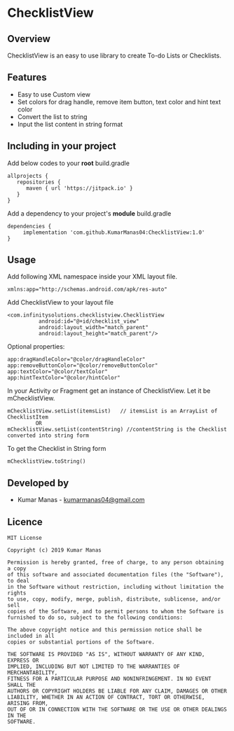 # ChecklistView
## Overview
ChecklistView is an easy to use library to create To-do Lists or Checklists.

## Features
  - Easy to use Custom view
  - Set colors for drag handle, remove item button, text color and hint text color
  - Convert the list to string
  - Input the list content in string format

## Including in your project
Add below codes to your <b>root</b> build.gradle
```
allprojects {
   repositories {
      maven { url 'https://jitpack.io' }
   }
}
```
Add a dependency to your project's <b>module</b> build.gradle
```
dependencies {
     implementation 'com.github.KumarManas04:ChecklistView:1.0'
}
```
## Usage
Add following XML namespace inside your XML layout file.
```
xmlns:app="http://schemas.android.com/apk/res-auto"
```

Add ChecklistView to your layout file
```
<com.infinitysolutions.checklistview.ChecklistView
          android:id="@+id/checklist_view"
          android:layout_width="match_parent"
          android:layout_height="match_parent"/>
```
Optional properties:
```
app:dragHandleColor="@color/dragHandleColor"
app:removeButtonColor="@color/removeButtonColor"
app:textColor="@color/textColor"
app:hintTextColor="@color/hintColor"
```
In your Activity or Fragment get an instance of ChecklistView. Let it be mChecklistView.
```
mChecklistView.setList(itemsList)   // itemsList is an ArrayList of ChecklistItem
         OR
mChecklistView.setList(contentString) //contentString is the Checklist converted into string form
```
To get the Checklist in String form
```
mChecklistView.toString()
```

## Developed by
* Kumar Manas - <kumarmanas04@gmail.com>

## Licence
```
MIT License

Copyright (c) 2019 Kumar Manas

Permission is hereby granted, free of charge, to any person obtaining a copy
of this software and associated documentation files (the "Software"), to deal
in the Software without restriction, including without limitation the rights
to use, copy, modify, merge, publish, distribute, sublicense, and/or sell
copies of the Software, and to permit persons to whom the Software is
furnished to do so, subject to the following conditions:

The above copyright notice and this permission notice shall be included in all
copies or substantial portions of the Software.

THE SOFTWARE IS PROVIDED "AS IS", WITHOUT WARRANTY OF ANY KIND, EXPRESS OR
IMPLIED, INCLUDING BUT NOT LIMITED TO THE WARRANTIES OF MERCHANTABILITY,
FITNESS FOR A PARTICULAR PURPOSE AND NONINFRINGEMENT. IN NO EVENT SHALL THE
AUTHORS OR COPYRIGHT HOLDERS BE LIABLE FOR ANY CLAIM, DAMAGES OR OTHER
LIABILITY, WHETHER IN AN ACTION OF CONTRACT, TORT OR OTHERWISE, ARISING FROM,
OUT OF OR IN CONNECTION WITH THE SOFTWARE OR THE USE OR OTHER DEALINGS IN THE
SOFTWARE.
```
